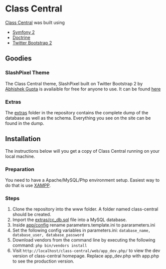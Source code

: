 Class Central
=============

[Class Central](http://www.class-central.com) was built using

* [Symfony 2](http://www.symfony.com)
* [Doctrine](http://www.doctrine-project.org/)
* [Twitter Bootstrap 2](http://twitter.github.com/bootstrap/)

## Goodies
### SlashPixel Theme

The Class Central theme, SlashPixel built on Twitter Bootstrap 2 by [Abhishek Gupta](https://twitter.com/#!/uxabhishek) is availaible for free for anyone to use. It can be found [here](https://github.com/classcentral/slashpixel)

### Extras

The [extras](https://github.com/dhawalhshah/class-central/tree/master/extras) folder in the repository contains the complete dump of the database as well as the schema. Everything you see on the site can be found in the dump.

## Installation

The instructions below will you get a copy of Class Central running on your local machine.

### Preparation

You need to have a Apache/MySQL/Php environment setup. Easiest way to do that is use [XAMPP](http://www.apachefriends.org/en/xampp.html).

### Steps

1. Clone the repository into the www folder. A folder named class-central should be created. 
2. Import the [extras/cc_db.sql](https://github.com/dhawalhshah/class-central/tree/master/extras/cc_db.sql) file into a MySQL database. 
3. Inside [app/config](https://github.com/dhawalhshah/class-central/tree/master/app/config) rename parameters.template.ini to pararameters.ini
4. Set the following config variables in parameters.ini: <code>database_name, database_user, database_password</code>
5. Download vendors from the command line by executing the following command:
  <code>php bin/vendors install</code>
6. Visit <code>http://localhost/class-central/web/app_dev.php/</code> to view the dev version of class-central homepage. Replace app_dev.php with app.php to see the production version.

